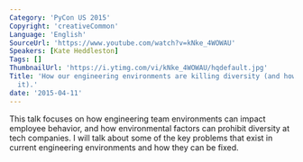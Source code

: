 ```yaml
---
Category: 'PyCon US 2015'
Copyright: 'creativeCommon'
Language: 'English'
SourceUrl: 'https://www.youtube.com/watch?v=kNke_4WOWAU'
Speakers: [Kate Heddleston]
Tags: []
ThumbnailUrl: 'https://i.ytimg.com/vi/kNke_4WOWAU/hqdefault.jpg'
Title: 'How our engineering environments are killing diversity (and how we can fix
  it).'
date: '2015-04-11'
---
```

This talk focuses on how engineering team environments can impact employee behavior, and how environmental factors can prohibit diversity at tech companies. I will talk about some of the key problems that exist in current engineering environments and how they can be fixed.

